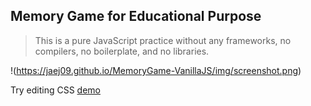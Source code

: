 ## Memory Game for Educational Purpose

> This is a pure JavaScript practice without any frameworks, no compilers, no boilerplate, and no libraries.

!(https://jaej09.github.io/MemoryGame-VanillaJS/img/screenshot.png)

Try editing CSS [demo](https://jaej09.github.io/MemoryGame-VanillaJS/index.html)